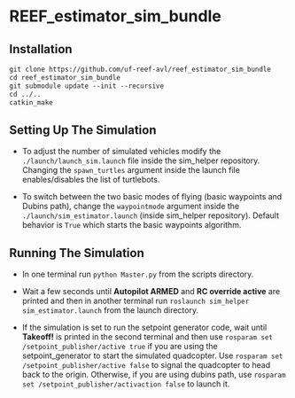 # REEF_estimator_sim_bundle

## Installation
```html
git clone https://github.com/uf-reef-avl/reef_estimator_sim_bundle
cd reef_estimator_sim_bundle
git submodule update --init --recursive
cd ../..
catkin_make
```

**Setting Up The Simulation**
-----------------------------

- To adjust the number of simulated vehicles modify the `./launch/launch_sim.launch` file inside the sim_helper repository.  Changing the `spawn_turtles` argument inside the launch file enables/disables the list of turtlebots.

- To switch between the two basic modes of flying (basic waypoints and Dubins path), change the `waypointmode` argument inside the `./launch/sim_estimator.launch` (inside sim_helper repository).  Default behavior is `True` which starts the basic waypoints algorithm.


**Running The Simulation**
--------------------------

- In one terminal run `python Master.py` from the scripts directory.

- Wait a few seconds until __Autopilot ARMED__ and __RC override active__ are printed and then in another terminal run `roslaunch sim_helper sim_estimator.launch` from the launch directory.

- If the simulation is set to run the setpoint generator code, wait until __Takeoff!__ is printed in the second terminal and then use `rosparam set /setpoint_publisher/active true` if you are using the setpoint_generator to start the simulated quadcopter.  Use `rosparam set /setpoint_publisher/active false` to signal the quadcopter to head back to the origin.
Otherwise, if you are using dubins path, use `rosparam set /setpoint_publisher/activaction false` to launch it.


